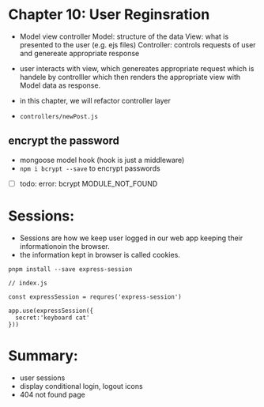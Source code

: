 # Chapter 10: User Reginsration

- Model view controller
  Model: structure of the data
  View: what is presented to the user (e.g. ejs files)
  Controller: controls requests of user and genereate appropriate response

- user interacts with view, which genereates appropriate request which is handele by controlller which then renders the appropriate view with Model data as response.

- in this chapter, we will refactor controller layer
- `controllers/newPost.js`

## encrypt the password

- mongoose model hook (hook is just a middleware)
- `npm i bcrypt --save` to encrypt passwords
- [ ] todo: error: bcrypt MODULE_NOT_FOUND

# Sessions:

- Sessions are how we keep user logged in our web app keeping their informationoin the browser.
- the information kept in browser is called cookies.

`pnpm install --save express-session`

```
// index.js

const expressSession = requres('express-session')

app.use(expressSession({
  secret:'keyboard cat'
}))

```

# Summary:

- user sessions
- display conditional login, logout icons
- 404 not found page
